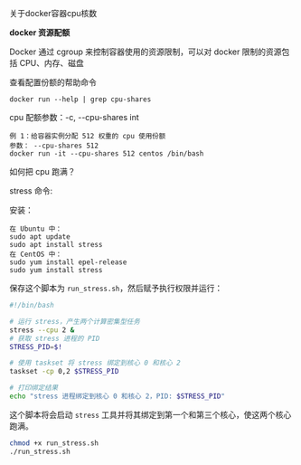 关于docker容器cpu核数

**docker 资源配额** 

Docker 通过 cgroup 来控制容器使用的资源限制，可以对 docker 限制的资源包括 CPU、内存、磁盘

查看配置份额的帮助命令

```
docker run --help | grep cpu-shares
```

cpu 配额参数：-c, --cpu-shares int 

```
例 1：给容器实例分配 512 权重的 cpu 使用份额
参数： --cpu-shares 512
docker run -it --cpu-shares 512 centos /bin/bash
```

如何把 cpu 跑满？

stress 命令:

安装：

```
在 Ubuntu 中：
sudo apt update
sudo apt install stress
在 CentOS 中：
sudo yum install epel-release
sudo yum install stress
```

保存这个脚本为 `run_stress.sh`，然后赋予执行权限并运行：

```sh
#!/bin/bash

# 运行 stress，产生两个计算密集型任务
stress --cpu 2 &
# 获取 stress 进程的 PID
STRESS_PID=$!

# 使用 taskset 将 stress 绑定到核心 0 和核心 2
taskset -cp 0,2 $STRESS_PID

# 打印绑定结果
echo "stress 进程绑定到核心 0 和核心 2，PID: $STRESS_PID"

```

这个脚本将会启动 `stress` 工具并将其绑定到第一个和第三个核心，使这两个核心跑满。

```sh
chmod +x run_stress.sh
./run_stress.sh
```

